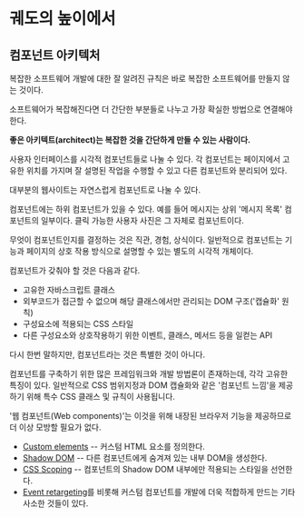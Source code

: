 # 궤도의 높이에서
## 컴포넌트 아키텍처

복잡한 소프트웨어 개발에 대한 잘 알려진 규칙은 바로 복잡한 소프트웨어를 만들지 않는 것이다.

소프트웨어가 복잡해진다면 더 간단한 부분들로 나누고 가장 확실한 방법으로 연결해야 한다.

**좋은 아키텍트(architect)는 복잡한 것을 간단하게 만들 수 있는 사람이다.**

사용자 인터페이스를 시각적 컴포넌트들로 나눌 수 있다. 각 컴포넌트는 페이지에서 고유한 위치를 가지며 잘 설명된 작업을 수행할 수 있고 다른 컴포넌트와 분리되어 있다.

대부분의 웹사이트는 자연스럽게 컴포넌트로 나눌 수 있다.

컴포넌트에는 하위 컴포넌트가 있을 수 있다. 예를 들어 메시지는 상위 '메시지 목록' 컴포넌트의 일부이다. 클릭 가능한 사용자 사진은 그 자체로 컴포넌트이다.

무엇이 컴포넌트인지를 결정하는 것은 직관, 경험, 상식이다. 일반적으로 컴포넌트는 기능과 페이지의 상호 작용 방식으로 설명할 수 있는 별도의 시각적 개체이다.

컴포넌트가 갖춰야 할 것은 다음과 같다.
- 고유한 자바스크립트 클래스
- 외부코드가 접근할 수 없으며 해당 클래스에서만 관리되는 DOM 구조('캡슐화' 원칙)
- 구성요소에 적용되는 CSS 스타일
- 다른 구성요소와 상호작용하기 위한 이벤트, 클래스, 메서드 등을 일컫는 API

다시 한번 말하지만, 컴포넌트라는 것은 특별한 것이 아니다.

컴포넌트를 구축하기 위한 많은 프레임워크와 개발 방법론이 존재하는데, 각각 고유한 특징이 있다. 일반적으로 CSS 범위지정과 DOM 캡슐화와 같은 '컴포넌트 느낌'을 제공하기 위해 특수 CSS 클래스 및 규칙이 사용됩니다.

'웹 컴포넌트(Web components)'는 이것을 위해 내장된 브라우저 기능을 제공하므로 더 이상 모방할 필요가 없다.

- [Custom elements](https://html.spec.whatwg.org/multipage/custom-elements.html#custom-elements) -- 커스텀 HTML 요소를 정의한다.
- [Shadow DOM](https://dom.spec.whatwg.org/#shadow-trees) -- 다른 컴포넌트에게 숨겨져 있는 내부 DOM을 생성한다.
- [CSS Scoping](https://drafts.csswg.org/css-scoping/) -- 컴포넌트의 Shadow DOM 내부에만 적용되는 스타일을 선언한다.
- [Event retargeting](https://dom.spec.whatwg.org/#retarget)를 비롯해 커스텀 컴포넌트를 개발에 더욱 적합하게 만드는 기타 사소한 것들이 있다.
